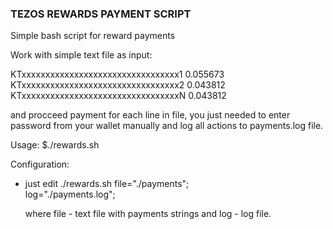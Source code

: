 ### TEZOS REWARDS PAYMENT SCRIPT

Simple bash script for reward payments

Work with simple text file as input:

KTxxxxxxxxxxxxxxxxxxxxxxxxxxxxxxxxx1 0.055673   
KTxxxxxxxxxxxxxxxxxxxxxxxxxxxxxxxxx2 0.043812   
KTxxxxxxxxxxxxxxxxxxxxxxxxxxxxxxxxxN 0.043812   

and procceed payment for each line in file, you just needed to enter password from your wallet manually and log all actions to payments.log file.


Usage:
  $./rewards.sh

Configuration:
  - just edit ./rewards.sh
      file="./payments";  
      log="./payments.log";
      
      where file - text file with payments strings and log - log file.



